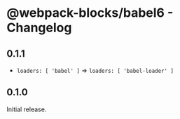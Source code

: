 # @webpack-blocks/babel6 - Changelog

## 0.1.1

- `loaders: [ 'babel' ]` => `loaders: [ 'babel-loader' ]`

## 0.1.0

Initial release.
